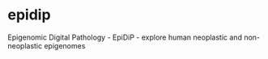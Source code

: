 # epidip
Epigenomic Digital Pathology - EpiDiP - explore human neoplastic and non-neoplastic epigenomes
